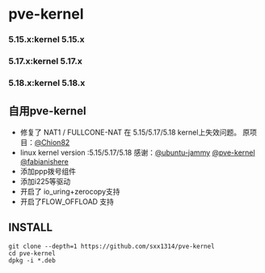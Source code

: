 # pve-kernel

### 5.15.x:kernel 5.15.x 
### 5.17.x:kernel 5.17.x
### 5.18.x:kernel 5.18.x
## 自用pve-kernel 
- 修复了 NAT1 / FULLCONE-NAT 在 5.15/5.17/5.18 kernel上失效问题。  原项目：[@Chion82](https://github.com/Chion82/netfilter-full-cone-nat)
- linux kernel version :5.15/5.17/5.18  感谢：[@ubuntu-jammy](https://code.launchpad.net/~ubuntu-kernel/ubuntu/+source/linux/+git/jammy) [@pve-kernel](https://github.com/proxmox/pve-kernel) [@fabianishere](https://github.com/fabianishere/pve-edge-kernel)
- 添加ppp拨号组件
- 添加i225等驱动
- 开启了 io_uring+zerocopy支持
- 开启了FLOW_OFFLOAD 支持

## INSTALL
```
git clone --depth=1 https://github.com/sxx1314/pve-kernel
cd pve-kernel
dpkg -i *.deb
```
